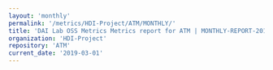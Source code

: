```yaml
---
layout: 'monthly'
permalink: '/metrics/HDI-Project/ATM/MONTHLY/'
title: 'DAI Lab OSS Metrics Metrics report for ATM | MONTHLY-REPORT-2019-03-01'
organization: 'HDI-Project'
repository: 'ATM'
current_date: '2019-03-01'
---
```

